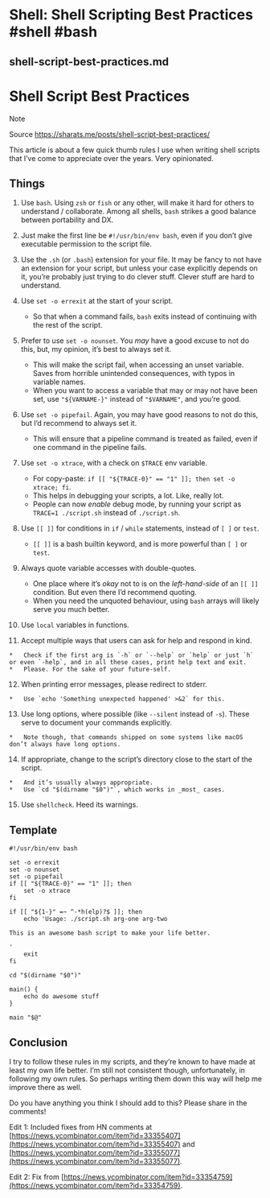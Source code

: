 # Shell: Shell Scripting Best Practices #shell #bash

## shell-script-best-practices.md

# Shell Script Best Practices

> [!NOTE]
> Source https://sharats.me/posts/shell-script-best-practices/

This article is about a few quick thumb rules I use when writing shell scripts that I’ve come to appreciate over the years. Very opinionated.

## Things

1.  Use `bash`. Using `zsh` or `fish` or any other, will make it hard for others to understand / collaborate. Among all shells, `bash` strikes a good balance between portability and DX.
    
2.  Just make the first line be `#!/usr/bin/env bash`, even if you don’t give executable permission to the script file.
    
3.  Use the `.sh` (or `.bash`) extension for your file. It may be fancy to not have an extension for your script, but unless your case explicitly depends on it, you’re probably just trying to do clever stuff. Clever stuff are hard to understand.
    
4.  Use `set -o errexit` at the start of your script.
    
    *   So that when a command fails, `bash` exits instead of continuing with the rest of the script.
5.  Prefer to use `set -o nounset`. You _may_ have a good excuse to not do this, but, my opinion, it’s best to always set it.
    
    *   This will make the script fail, when accessing an unset variable. Saves from horrible unintended consequences, with typos in variable names.
    *   When you want to access a variable that may or may not have been set, use `"${VARNAME-}"` instead of `"$VARNAME"`, and you’re good.
6.  Use `set -o pipefail`. Again, you may have good reasons to not do this, but I’d recommend to always set it.
    
    *   This will ensure that a pipeline command is treated as failed, even if one command in the pipeline fails.
7.  Use `set -o xtrace`, with a check on `$TRACE` env variable.
    
    *   For copy-paste: `if [[ "${TRACE-0}" == "1" ]]; then set -o xtrace; fi`.
    *   This helps in debugging your scripts, a lot. Like, really lot.
    *   People can now _enable_ debug mode, by running your script as `TRACE=1 ./script.sh` instead of `./script.sh`.
8.  Use `[[ ]]` for conditions in `if` / `while` statements, instead of `[ ]` or `test`.
    
    *   `[[ ]]` is a bash builtin keyword, and is more powerful than `[ ]` or `test`.
9.  Always quote variable accesses with double-quotes.
    
    *   One place where it’s _okay_ not to is on the _left-hand-side_ of an `[[ ]]` condition. But even there I’d recommend quoting.
    *   When you need the unquoted behaviour, using `bash` arrays will likely serve you much better.
10.  Use `local` variables in functions.
    
11.  Accept multiple ways that users can ask for help and respond in kind.
    
    *   Check if the first arg is `-h` or `--help` or `help` or just `h` or even `-help`, and in all these cases, print help text and exit.
    *   Please. For the sake of your future-self.
12.  When printing error messages, please redirect to stderr.
    
    *   Use `echo 'Something unexpected happened' >&2` for this.
13.  Use long options, where possible (like `--silent` instead of `-s`). These serve to document your commands explicitly.
    
    *   Note though, that commands shipped on some systems like macOS don’t always have long options.
14.  If appropriate, change to the script’s directory close to the start of the script.
    
    *   And it’s usually always appropriate.
    *   Use `cd "$(dirname "$0")"`, which works in _most_ cases.
15.  Use `shellcheck`. Heed its warnings.
    

## Template

```shel
#!/usr/bin/env bash

set -o errexit
set -o nounset
set -o pipefail
if [[ "${TRACE-0}" == "1" ]]; then
    set -o xtrace
fi

if [[ "${1-}" =~ ^-*h(elp)?$ ]]; then
    echo 'Usage: ./script.sh arg-one arg-two

This is an awesome bash script to make your life better.

'
    exit
fi

cd "$(dirname "$0")"

main() {
    echo do awesome stuff
}

main "$@"

```


## Conclusion

I try to follow these rules in my scripts, and they’re known to have made at least my own life better. I’m still not consistent though, unfortunately, in following my own rules. So perhaps writing them down this way will help me improve there as well.

Do you have anything you think I should add to this? Please share in the comments!

Edit 1: Included fixes from HN comments at [https://news.ycombinator.com/item?id=33355407](https://news.ycombinator.com/item?id=33355407) and [https://news.ycombinator.com/item?id=33355077](https://news.ycombinator.com/item?id=33355077).

Edit 2: Fix from [https://news.ycombinator.com/item?id=33354759](https://news.ycombinator.com/item?id=33354759).

